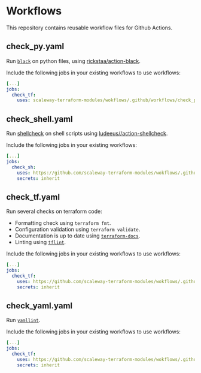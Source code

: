 # Workflows

This repository contains reusable workflow files for Github Actions.

## check_py.yaml

Run [`black`](https://black.readthedocs.io/en/stable/) on python files, using [rickstaa/action-black](https://github.com/rickstaa/action-black).

Include the following jobs in your existing workflows to use workflows:
```yaml
[...]
jobs:
  check_tf:
    uses: scaleway-terraform-modules/wokflows/.github/workflows/check_py.yaml@main

```

## check_shell.yaml

Run [shellcheck](https://www.shellcheck.net/) on shell scripts using [ludeeus//action-shellcheck](https://github.com/ludeeus/action-shellcheck).

Include the following jobs in your existing workflows:
```yaml
[...]
jobs:
  check_sh:
    uses: https://github.com/scaleway-terraform-modules/wokflows/.github/workflows/check_shell.yaml
    secrets: inherit
```

## check_tf.yaml

Run several checks on terraform code:
* Formatting check using `terraform fmt`.
* Configuration validation using `terraform validate`.
* Documentation is up to date using [`terraform-docs`](https://terraform-docs.io/).
* Linting using [`tflint`](https://github.com/terraform-linters/tflint).

Include the following jobs in your existing workflows to use workflows:
```yaml
[...]
jobs:
  check_tf:
    uses: https://github.com/scaleway-terraform-modules/wokflows/.github/workflows/check_tf.yaml
    secrets: inherit
```

## check_yaml.yaml

Run [`yamllint`](https://www.yamllint.com/).

Include the following jobs in your existing workflows to use workflows:
```yaml
[...]
jobs:
  check_tf:
    uses: https://github.com/scaleway-terraform-modules/wokflows/.github/workflows/check_yaml.yaml
    secrets: inherit
```

